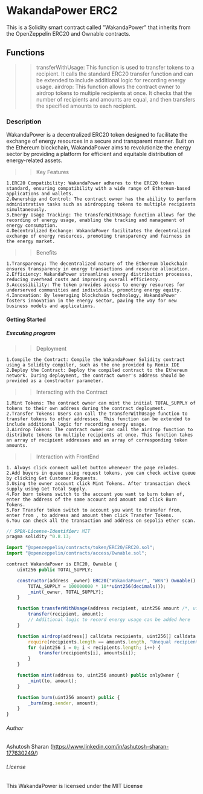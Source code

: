  # WakandaPower  ERC2
 This is a Solidity smart contract called "WakandaPower" that inherits from the OpenZeppelin ERC20 and Ownable contracts. 


## Functions
>>transferWithUsage: This function is used to transfer tokens to a recipient. It calls the standard ERC20 transfer function and can be extended to include additional logic for recording energy usage.
>>airdrop: This function allows the contract owner to airdrop tokens to multiple recipients at once. It checks that the number of recipients and amounts are equal, and then transfers the specified amounts to each recipient.

### Description
WakandaPower is a decentralized ERC20 token designed to facilitate the exchange of energy resources in a secure and transparent manner. Built on the Ethereum blockchain, WakandaPower aims to revolutionize the energy sector by providing a platform for efficient and equitable distribution of energy-related assets.

>>Key Features

    1.ERC20 Compatibility: WakandaPower adheres to the ERC20 token standard, ensuring compatibility with a wide range of Ethereum-based applications and wallets.
    2.Ownership and Control: The contract owner has the ability to perform administrative tasks such as airdropping tokens to multiple recipients simultaneously.
    3.Energy Usage Tracking: The transferWithUsage function allows for the recording of energy usage, enabling the tracking and management of energy consumption.
    4.Decentralized Exchange: WakandaPower facilitates the decentralized exchange of energy resources, promoting transparency and fairness in the energy market.

>>Benefits

    1.Transparency: The decentralized nature of the Ethereum blockchain ensures transparency in energy transactions and resource allocation.
    2.Efficiency: WakandaPower streamlines energy distribution processes, reducing overhead costs and improving overall efficiency.
    3.Accessibility: The token provides access to energy resources for underserved communities and individuals, promoting energy equity.
    4.Innovation: By leveraging blockchain technology, WakandaPower fosters innovation in the energy sector, paving the way for new business models and applications.

#### Getting Started

##### Executing program
>>Deployment

    1.Compile the Contract: Compile the WakandaPower Solidity contract using a Solidity compiler, such as the one provided by Remix IDE 
    2.Deploy the Contract: Deploy the compiled contract to the Ethereum network. During deployment, the contract owner's address should be provided as a constructor parameter.

>>Interacting with the Contract

    1.Mint Tokens: The contract owner can mint the initial TOTAL_SUPPLY of tokens to their own address during the contract deployment.
    2.Transfer Tokens: Users can call the transferWithUsage function to transfer tokens to other addresses. This function can be extended to include additional logic for recording energy usage.
    3.Airdrop Tokens: The contract owner can call the airdrop function to distribute tokens to multiple recipients at once. This function takes an array of recipient addresses and an array of corresponding token amounts.
>>Interaction with FrontEnd

    1. Always click connect wallet button whenever the page relodes.
    2.Add buyers in queue using request tokens, you can check active queue by clicking Get Customer Requests.
    3.Using the owner account click Mint Tokens. After transaction check supply using Get Total Supply.
    4.For burn tokens switch to the account you want to burn token of, enter the address of the same account and amount and click Burn Tokens.
    5.For Transfer token switch to account you want to transfer from, enter from , to address and amount then click Transfer Tokens.
    6.You can check all the transaction and address on sepolia ether scan.



```javascript
// SPDX-License-Identifier: MIT
pragma solidity ^0.8.13;

import "@openzeppelin/contracts/token/ERC20/ERC20.sol";
import "@openzeppelin/contracts/access/Ownable.sol";

contract WakandaPower is ERC20, Ownable {
    uint256 public TOTAL_SUPPLY;

    constructor(address _owner) ERC20("WakandaPower", "WKN") Ownable() {
        TOTAL_SUPPLY = 100000000 * 10**uint256(decimals());
        _mint(_owner, TOTAL_SUPPLY);
    }

    function transferWithUsage(address recipient, uint256 amount /*, uint256 usage*/) public {
        transfer(recipient, amount);
        // Additional logic to record energy usage can be added here
    }

    function airdrop(address[] calldata recipients, uint256[] calldata amounts) public onlyOwner {
        require(recipients.length == amounts.length, "Unequal recipients and amounts");
        for (uint256 i = 0; i < recipients.length; i++) {
            transfer(recipients[i], amounts[i]);
        }
    }

    function mint(address to, uint256 amount) public onlyOwner {
        _mint(to, amount);
    }

    function burn(uint256 amount) public {
        _burn(msg.sender, amount);
    }
}


```

###### Author
Ashutosh Sharan 
(https://www.linkedin.com/in/ashutosh-sharan-177630249/)
 ###### License
 This  WakandaPower  is licensed under the MIT License

